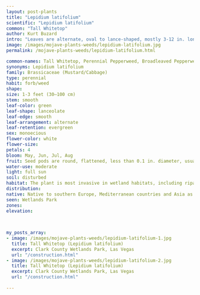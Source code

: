 ```yaml
---
layout: post-plants
title: "Lepidium latifolium"
scientific: "Lepidium latifolium"
common: "Tall Whitetop"
author: Kurt Buzard
intro: "Leaves are alternate, oval to lance-shaped, mostly 3-12 in. long, 1-3 in. wide, green to gray-green, lack hair and waxy; edges (margins) smooth to toothed and can also be curled. Flowers are small and white with 4 petals; arranged in dense clusters at the tips of stems. Seed pods are round, flattened, less than 0.1 in. diameter, usually covered with hairs; each has 2 chambers, each with 1 seed. Perennial pepperweed grows very aggressively, forming dense colonies that exclude native species. It reproduces both by seed and vegetatively from its roots and small root fragments. Seeds and root fragments are spread easily by flooding and soil movement, and seeds stick to tires, shoes, and animals, making continued dispersion difficult to avoid. Perennial pepperweed also increases soil salinity, reducing germination of many desirable species. It is a state-listed noxious weed in California and many other western states."
image: /images/mojave-plants-weeds/lepidium-latifolium.jpg
permalink: /mojave-plants-weeds/lepidium-latifolium.html

common-names: Tall Whitetop, Perennial Pepperweed, Broadleaved Pepperweed, Pepperwort, Peppergrass, Dittander, Dittany
synonyms: Lepidium latifolium
family: Brassicaceae (Mustard/Cabbage)
type: perennial
habit: forb/weed
shape: 
size: 1-3 feet (30–100 cm)
stem: smooth
leaf-color: green
leaf-shape: lanceolate
leaf-edge: smooth
leaf-arrangement: alternate
leaf-retention: evergreen
sex: monoecious
flower-color: white
flower-size: 
petals: 4
bloom: May, Jun, Jul, Aug
fruit: Seed pods are round, flattened, less than 0.1 in. diameter, usually covered with hairs; each has 2 chambers, each with 1 seed
water-use: moderate
light: full sun
soil: disturbed
habitat: The plant is most invasive in wetland habitats, including riparian zones; from there it easily spreads to other ecosystems, such as sagebrush.
distribution: 
native: Native to southern Europe, Mediterranean countries and Asia as far east as the Himalayas. It may have been introduced to the United States when its seed got into a shipment of sugar beet seeds.
seen: Wetlands Park
zones: 
elevation: 
 
   

my_posts_array:
- image: /images/mojave-plants-weeds/lepidium-latifolium-1.jpg
  title: Tall Whitetop (Lepidium latifolium)
  excerpt: Clark County Wetlands Park, Las Vegas
  url: "/construction.html"
- image: /images/mojave-plants-weeds/lepidium-latifolium-2.jpg
  title: Tall Whitetop (Lepidium latifolium)
  excerpt: Clark County Wetlands Park, Las Vegas
  url: "/construction.html"
 
---
```

  
  
 <p></p>
  